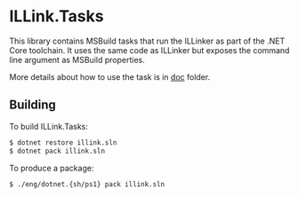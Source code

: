 # ILLink.Tasks

This library contains MSBuild tasks that run the ILLinker as part of the .NET Core toolchain. It uses the same code
as ILLinker but exposes the command line argument as MSBuild properties.

More details about how to use the task is in [doc](/doc/illink-tasks.md) folder.

## Building

To build ILLink.Tasks:

```sh
$ dotnet restore illink.sln
$ dotnet pack illink.sln
```

To produce a package:
```sh
$ ./eng/dotnet.{sh/ps1} pack illink.sln
```
